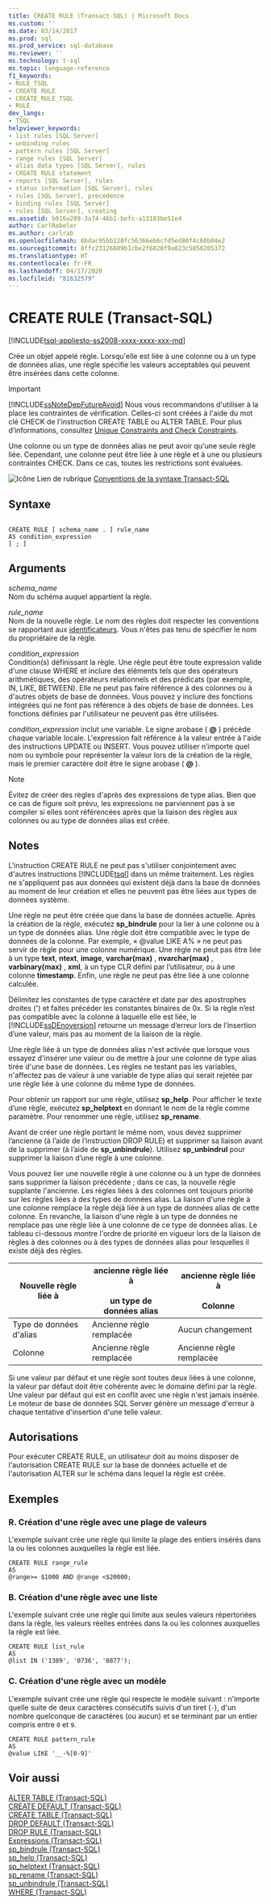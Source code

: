 ```yaml
---
title: CREATE RULE (Transact-SQL) | Microsoft Docs
ms.custom: ''
ms.date: 03/14/2017
ms.prod: sql
ms.prod_service: sql-database
ms.reviewer: ''
ms.technology: t-sql
ms.topic: language-reference
f1_keywords:
- RULE_TSQL
- CREATE RULE
- CREATE_RULE_TSQL
- RULE
dev_langs:
- TSQL
helpviewer_keywords:
- list rules [SQL Server]
- unbinding rules
- pattern rules [SQL Server]
- range rules [SQL Server]
- alias data types [SQL Server], rules
- CREATE RULE statement
- reports [SQL Server], rules
- status information [SQL Server], rules
- rules [SQL Server], precedence
- binding rules [SQL Server]
- rules [SQL Server], creating
ms.assetid: b016a289-3a74-46b1-befc-a13183be51e4
author: CarlRabeler
ms.author: carlrab
ms.openlocfilehash: 6bdac95bb120fc56366eb6cfd5ed80f4c60b04e2
ms.sourcegitcommit: 8ffc23126609b1cbe2f6820f9a823c5850205372
ms.translationtype: HT
ms.contentlocale: fr-FR
ms.lasthandoff: 04/17/2020
ms.locfileid: "81632579"
---
```

# <a name="create-rule-transact-sql"></a>CREATE RULE (Transact-SQL)
[!INCLUDE[tsql-appliesto-ss2008-xxxx-xxxx-xxx-md](../../includes/tsql-appliesto-ss2008-xxxx-xxxx-xxx-md.md)]

  Crée un objet appelé règle. Lorsqu'elle est liée à une colonne ou à un type de données alias, une règle spécifie les valeurs acceptables qui peuvent être insérées dans cette colonne.  
  
> [!IMPORTANT]  
>  [!INCLUDE[ssNoteDepFutureAvoid](../../includes/ssnotedepfutureavoid-md.md)] Nous vous recommandons d'utiliser à la place les contraintes de vérification. Celles-ci sont créées à l'aide du mot clé CHECK de l'instruction CREATE TABLE ou ALTER TABLE. Pour plus d’informations, consultez [Unique Constraints and Check Constraints](../../relational-databases/tables/unique-constraints-and-check-constraints.md).  
  
 Une colonne ou un type de données alias ne peut avoir qu'une seule règle liée. Cependant, une colonne peut être liée à une règle et à une ou plusieurs contraintes CHECK. Dans ce cas, toutes les restrictions sont évaluées.  
  
 ![Icône Lien de rubrique](../../database-engine/configure-windows/media/topic-link.gif "Icône du lien de rubrique") [Conventions de la syntaxe Transact-SQL](../../t-sql/language-elements/transact-sql-syntax-conventions-transact-sql.md)  
  
## <a name="syntax"></a>Syntaxe  
  
```syntaxsql
  
CREATE RULE [ schema_name . ] rule_name   
AS condition_expression  
[ ; ]  
```  
  
## <a name="arguments"></a>Arguments  
 *schema_name*  
 Nom du schéma auquel appartient la règle.  
  
 *rule_name*  
 Nom de la nouvelle règle. Le nom des règles doit respecter les conventions se rapportant aux [identificateurs](../../relational-databases/databases/database-identifiers.md). Vous n'êtes pas tenu de spécifier le nom du propriétaire de la règle.  
  
 *condition_expression*  
 Condition(s) définissant la règle. Une règle peut être toute expression valide d'une clause WHERE et inclure des éléments tels que des opérateurs arithmétiques, des opérateurs relationnels et des prédicats (par exemple, IN, LIKE, BETWEEN). Elle ne peut pas faire référence à des colonnes ou à d'autres objets de base de données. Vous pouvez y inclure des fonctions intégrées qui ne font pas référence à des objets de base de données. Les fonctions définies par l'utilisateur ne peuvent pas être utilisées.  
  
 *condition_expression* inclut une variable. Le signe arobase ( **@** ) précède chaque variable locale. L'expression fait référence à la valeur entrée à l'aide des instructions UPDATE ou INSERT. Vous pouvez utiliser n’importe quel nom ou symbole pour représenter la valeur lors de la création de la règle, mais le premier caractère doit être le signe arobase ( **@** ).  
  
> [!NOTE]  
>  Évitez de créer des règles d'après des expressions de type alias. Bien que ce cas de figure soit prévu, les expressions ne parviennent pas à se compiler si elles sont référencées après que la liaison des règles aux colonnes ou au type de données alias est créée.  
  
## <a name="remarks"></a>Notes  
 L'instruction CREATE RULE ne peut pas s'utiliser conjointement avec d'autres instructions [!INCLUDE[tsql](../../includes/tsql-md.md)] dans un même traitement. Les règles ne s'appliquent pas aux données qui existent déjà dans la base de données au moment de leur création et elles ne peuvent pas être liées aux types de données système.  
  
 Une règle ne peut être créée que dans la base de données actuelle. Après la création de la règle, exécutez **sp_bindrule** pour la lier à une colonne ou à un type de données alias. Une règle doit être compatible avec le type de données de la colonne. Par exemple, « \@value LIKE A% » ne peut pas servir de règle pour une colonne numérique. Une règle ne peut pas être liée à un type **text**, **ntext**, **image**, **varchar(max)** , **nvarchar(max)** , **varbinary(max)** , **xml**, à un type CLR défini par l’utilisateur, ou à une colonne **timestamp**. Enfin, une règle ne peut pas être liée à une colonne calculée.  
  
 Délimitez les constantes de type caractère et date par des apostrophes droites (') et faites précéder les constantes binaires de 0x. Si la règle n’est pas compatible avec la colonne à laquelle elle est liée, le [!INCLUDE[ssDEnoversion](../../includes/ssdenoversion-md.md)] retourne un message d’erreur lors de l’insertion d’une valeur, mais pas au moment de la liaison de la règle.  
  
 Une règle liée à un type de données alias n'est activée que lorsque vous essayez d'insérer une valeur ou de mettre à jour une colonne de type alias tirée d'une base de données. Les règles ne testant pas les variables, n'affectez pas de valeur à une variable de type alias qui serait rejetée par une règle liée à une colonne du même type de données.  
  
 Pour obtenir un rapport sur une règle, utilisez **sp_help**. Pour afficher le texte d’une règle, exécutez **sp_helptext** en donnant le nom de la règle comme paramètre. Pour renommer une règle, utilisez **sp_rename**.  
  
 Avant de créer une règle portant le même nom, vous devez supprimer l’ancienne (à l’aide de l’instruction DROP RULE) et supprimer sa liaison avant de la supprimer (à l’aide de **sp_unbindrule**). Utilisez **sp_unbindrul** pour supprimer la liaison d’une règle à une colonne.  
  
 Vous pouvez lier une nouvelle règle à une colonne ou à un type de données sans supprimer la liaison précédente ; dans ce cas, la nouvelle règle supplante l'ancienne. Les règles liées à des colonnes ont toujours priorité sur les règles liées à des types de données alias. La liaison d'une règle à une colonne remplace la règle déjà liée à un type de données alias de cette colonne. En revanche, la liaison d'une règle à un type de données ne remplace pas une règle liée à une colonne de ce type de données alias. Le tableau ci-dessous montre l'ordre de priorité en vigueur lors de la liaison de règles à des colonnes ou à des types de données alias pour lesquelles il existe déjà des règles.  
  
|Nouvelle règle liée à|ancienne règle liée à<br /><br /> un type de données alias|ancienne règle liée à<br /><br /> Colonne|  
|-----------------------|-------------------------------------------|----------------------------------|  
|Type de données d'alias|Ancienne règle remplacée|Aucun changement|  
|Colonne|Ancienne règle remplacée|Ancienne règle remplacée|  
  
 Si une valeur par défaut et une règle sont toutes deux liées à une colonne, la valeur par défaut doit être cohérente avec le domaine défini par la règle. Une valeur par défaut qui est en conflit avec une règle n'est jamais insérée. Le moteur de base de données SQL Server génère un message d'erreur à chaque tentative d'insertion d'une telle valeur.  
  
## <a name="permissions"></a>Autorisations  
 Pour exécuter CREATE RULE, un utilisateur doit au moins disposer de l'autorisation CREATE RULE sur la base de données actuelle et de l'autorisation ALTER sur le schéma dans lequel la règle est créée.  
  
## <a name="examples"></a>Exemples  
  
### <a name="a-creating-a-rule-with-a-range"></a>R. Création d'une règle avec une plage de valeurs  
 L'exemple suivant crée une règle qui limite la plage des entiers insérés dans la ou les colonnes auxquelles la règle est liée.  
  
```  
CREATE RULE range_rule  
AS   
@range>= $1000 AND @range <$20000;  
```  
  
### <a name="b-creating-a-rule-with-a-list"></a>B. Création d'une règle avec une liste  
 L'exemple suivant crée une règle qui limite aux seules valeurs répertoriées dans la règle, les valeurs réelles entrées dans la ou les colonnes auxquelles la règle est liée.  
  
```  
CREATE RULE list_rule  
AS   
@list IN ('1389', '0736', '0877');  
```  
  
### <a name="c-creating-a-rule-with-a-pattern"></a>C. Création d'une règle avec un modèle  
 L'exemple suivant crée une règle qui respecte le modèle suivant : n'importe quelle suite de deux caractères consécutifs suivis d'un tiret (`-`), d'un nombre quelconque de caractères (ou aucun) et se terminant par un entier compris entre `0` et `9`.  
  
```  
CREATE RULE pattern_rule   
AS  
@value LIKE '__-%[0-9]'  
```  
  
## <a name="see-also"></a>Voir aussi  
 [ALTER TABLE &#40;Transact-SQL&#41;](../../t-sql/statements/alter-table-transact-sql.md)   
 [CREATE DEFAULT &#40;Transact-SQL&#41;](../../t-sql/statements/create-default-transact-sql.md)   
 [CREATE TABLE &#40;Transact-SQL&#41;](../../t-sql/statements/create-table-transact-sql.md)   
 [DROP DEFAULT &#40;Transact-SQL&#41;](../../t-sql/statements/drop-default-transact-sql.md)   
 [DROP RULE &#40;Transact-SQL&#41;](../../t-sql/statements/drop-rule-transact-sql.md)   
 [Expressions &#40;Transact-SQL&#41;](../../t-sql/language-elements/expressions-transact-sql.md)   
 [sp_bindrule &#40;Transact-SQL&#41;](../../relational-databases/system-stored-procedures/sp-bindrule-transact-sql.md)   
 [sp_help &#40;Transact-SQL&#41;](../../relational-databases/system-stored-procedures/sp-help-transact-sql.md)   
 [sp_helptext &#40;Transact-SQL&#41;](../../relational-databases/system-stored-procedures/sp-helptext-transact-sql.md)   
 [sp_rename &#40;Transact-SQL&#41;](../../relational-databases/system-stored-procedures/sp-rename-transact-sql.md)   
 [sp_unbindrule &#40;Transact-SQL&#41;](../../relational-databases/system-stored-procedures/sp-unbindrule-transact-sql.md)   
 [WHERE &#40;Transact-SQL&#41;](../../t-sql/queries/where-transact-sql.md)  
  
  
